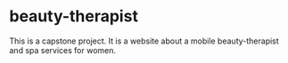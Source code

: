 # beauty-therapist
This is a capstone project. It is a website about a mobile beauty-therapist and spa services for women. 
